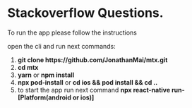 # Stackoverflow Questions.

To run the app please follow the instructions

open the cli and run next commands:
<ol>
  <li><b>git clone https://github.com/JonathanMai/mtx.git</b></li>
  <li><b>cd mtx</b></li>
  <li><b>yarn</b> or <b>npm install</b></li>
  <li><b>npx pod-install</b> or <b>cd ios && pod install && cd ..</b></li>
  <li>to start the app run next command <b>npx react-native run-[Platform(android or ios)]</b></li>
</ol>
